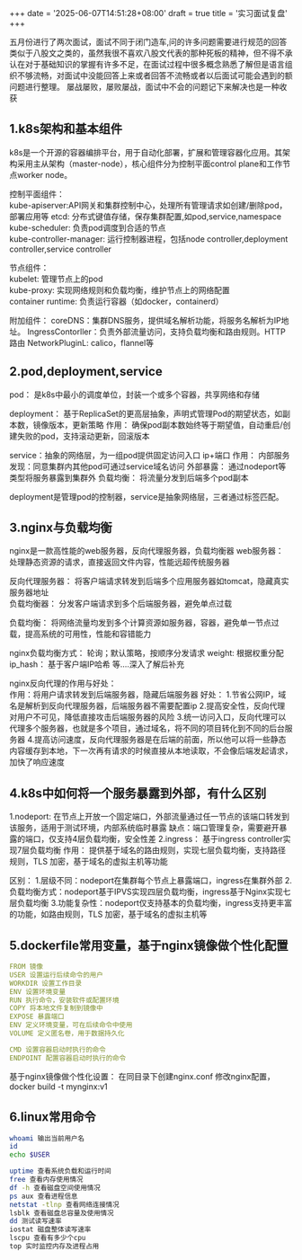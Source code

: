 +++
date = '2025-06-07T14:51:28+08:00'
draft = true
title = '实习面试复盘'
+++

五月份进行了两次面试，面试不同于闭门造车,问的许多问题需要进行规范的回答类似于八股文之类的，虽然我很不喜欢八股文代表的那种死板的精神，但不得不承认在对于基础知识的掌握有许多不足，在面试过程中很多概念熟悉了解但是语言组织不够流畅，对面试中没能回答上来或者回答不流畅或者以后面试可能会遇到的额问题进行整理。
屡战屡败，屡败屡战，面试中不会的问题记下来解决也是一种收获

## 1.k8s架构和基本组件
k8s是一个开源的容器编排平台，用于自动化部署，扩展和管理容器化应用。其架构采用主从架构（master-node），核心组件分为控制平面control plane和工作节点worker node。  

控制平面组件：  
kube-apiserver:API网关和集群控制中心，处理所有管理请求如创建/删除pod，部署应用等
etcd: 分布式键值存储，保存集群配置,如pod,service,namespace  
kube-scheduler: 负责pod调度到合适的节点  
kube-controller-manager: 运行控制器进程，包括node controller,deployment controller,service controller
  
节点组件：  
kubelet: 管理节点上的pod  
kube-proxy: 实现网络规则和负载均衡，维护节点上的网络配置  
container runtime: 负责运行容器（如docker，containerd）
  
附加组件： 
coreDNS：集群DNS服务，提供域名解析功能，将服务名解析为IP地址。
IngressContorller：负责外部流量访问，支持负载均衡和路由规则。HTTP路由
NetworkPluginL: calico，flannel等

## 2.pod,deployment,service
pod： 是k8s中最小的调度单位，封装一个或多个容器，共享网络和存储
  
deployment： 基于ReplicaSet的更高层抽象，声明式管理Pod的期望状态，如副本数，镜像版本，更新策略
作用： 确保pod副本数始终等于期望值，自动重启/创建失败的pod，支持滚动更新，回滚版本  

service：抽象的网络层，为一组pod提供固定访问入口 ip+端口 
作用：
内部服务发现：同意集群内其他pod可通过service域名访问
外部暴露： 通过nodeport等类型将服务暴露到集群外
负载均衡： 将流量分发到后端多个pod副本

deployment是管理pod的控制器，service是抽象网络层，三者通过标签匹配。

## 3.nginx与负载均衡
nginx是一款高性能的web服务器，反向代理服务器，负载均衡器
web服务器： 处理静态资源的请求，直接返回文件内容，性能远超传统服务器    

反向代理服务器： 将客户端请求转发到后端多个应用服务器如tomcat，隐藏真实服务器地址  
负载均衡器： 分发客户端请求到多个后端服务器，避免单点过载

负载均衡： 将网络流量均发到多个计算资源如服务器，容器，避免单一节点过载，提高系统的可用性，性能和容错能力

nginx负载均衡方式：
轮询；默认策略，按顺序分发请求
weight: 根据权重分配
ip_hash： 基于客户端IP哈希
等....深入了解后补充

nginx反向代理的作用与好处：  
作用：将用户请求转发到后端服务器，隐藏后端服务器
好处：
1.节省公网IP，域名是解析到反向代理服务器，后端服务器不需要配置ip
2.提高安全性，反向代理对用户不可见，降低直接攻击后端服务器的风险
3.统一访问入口，反向代理可以代理多个服务器，也就是多个项目，通过域名，将不同的项目转化到不同的后台服务器
4.提高访问速度，反向代理服务器是在后端的前面，所以他可以将一些静态内容缓存到本地，下一次再有请求的时候直接从本地读取，不会像后端发起请求，加快了响应速度  

## 4.k8s中如何将一个服务暴露到外部，有什么区别
1.nodeport: 在节点上开放一个固定端口，外部流量通过任一节点的该端口转发到该服务，适用于测试环境，内部系统临时暴露
缺点：端口管理复杂，需要避开暴露的端口，仅支持4层负载均衡，安全性差
2.ingress： 基于ingress controller实现7层负载均衡
作用： 提供基于域名的路由规则，实现七层负载均衡，支持路径规则，TLS 加密，基于域名的虚拟主机等功能   

区别：
1.层级不同：nodeport在集群每个节点上暴露端口，ingress在集群外部
2.负载均衡方式：nodeport基于IPVS实现四层负载均衡，ingress基于Nginx实现七层负载均衡
3.功能复杂性：nodeport仅支持基本的负载均衡，ingress支持更丰富的功能，如路由规则，TLS 加密，基于域名的虚拟主机等

## 5.dockerfile常用变量，基于nginx镜像做个性化配置
```yaml
FROM 镜像
USER 设置运行后续命令的用户
WORKDIR 设置工作目录
ENV 设置环境变量
RUN 执行命令，安装软件或配置环境
COPY 将本地文件复制到镜像中
EXPOSE 暴露端口
ENV 定义环境变量，可在后续命令中使用
VOLUME 定义匿名卷，用于数据持久化

CMD 设置容器启动时执行的命令
ENDPOINT 配置容器启动时执行的命令
```
基于nginx镜像做个性化设置：
在同目录下创建nginx.conf 修改nginx配置，docker build -t mynginx:v1

## 6.linux常用命令
```bash
whoami 输出当前用户名
id
echo $USER

uptime 查看系统负载和运行时间
free 查看内存使用情况
df -h 查看磁盘空间使用情况
ps aux 查看进程信息
netstat -tlnp 查看网络连接情况
lsblk 查看磁盘总容量及使用情况
dd 测试读写速率
iostat 磁盘整体读写速率
lscpu 查看有多少个cpu
top 实时监控内存及进程占用
```
